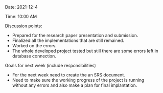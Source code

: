 Date: 2021-12-4

Time: 10:00 AM

Discussion points: 

* Prepared for the research paper presentation and submission.
* Finalized all the implementations that are still remained.
* Worked on the errors.
* The whole developed project tested but still there are some errors left in database connection.

Goals for next week (include responsibilities)

* For the next week need to create the an SRS document.
* Need to make sure the working progress of the project is running without any errors and also make a plan for final implantation. 
